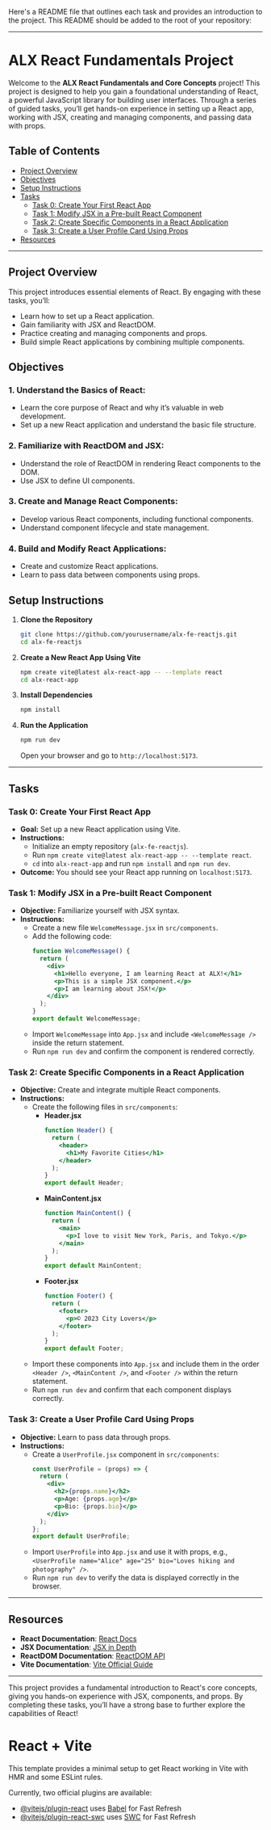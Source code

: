 Here's a README file that outlines each task and provides an introduction to the project. This README should be added to the root of your repository:

---

# ALX React Fundamentals Project

Welcome to the **ALX React Fundamentals and Core Concepts** project! This project is designed to help you gain a foundational understanding of React, a powerful JavaScript library for building user interfaces. Through a series of guided tasks, you’ll get hands-on experience in setting up a React app, working with JSX, creating and managing components, and passing data with props.

## Table of Contents
- [Project Overview](#project-overview)
- [Objectives](#objectives)
- [Setup Instructions](#setup-instructions)
- [Tasks](#tasks)
  - [Task 0: Create Your First React App](#task-0-create-your-first-react-app)
  - [Task 1: Modify JSX in a Pre-built React Component](#task-1-modify-jsx-in-a-pre-built-react-component)
  - [Task 2: Create Specific Components in a React Application](#task-2-create-specific-components-in-a-react-application)
  - [Task 3: Create a User Profile Card Using Props](#task-3-create-a-user-profile-card-using-props)
- [Resources](#resources)

---

## Project Overview

This project introduces essential elements of React. By engaging with these tasks, you’ll:
- Learn how to set up a React application.
- Gain familiarity with JSX and ReactDOM.
- Practice creating and managing components and props.
- Build simple React applications by combining multiple components.

## Objectives

### 1. Understand the Basics of React:
   - Learn the core purpose of React and why it’s valuable in web development.
   - Set up a new React application and understand the basic file structure.

### 2. Familiarize with ReactDOM and JSX:
   - Understand the role of ReactDOM in rendering React components to the DOM.
   - Use JSX to define UI components.

### 3. Create and Manage React Components:
   - Develop various React components, including functional components.
   - Understand component lifecycle and state management.

### 4. Build and Modify React Applications:
   - Create and customize React applications.
   - Learn to pass data between components using props.

## Setup Instructions

1. **Clone the Repository**
   ```bash
   git clone https://github.com/yourusername/alx-fe-reactjs.git
   cd alx-fe-reactjs
   ```

2. **Create a New React App Using Vite**
   ```bash
   npm create vite@latest alx-react-app -- --template react
   cd alx-react-app
   ```

3. **Install Dependencies**
   ```bash
   npm install
   ```

4. **Run the Application**
   ```bash
   npm run dev
   ```
   Open your browser and go to `http://localhost:5173`.

---

## Tasks

### Task 0: Create Your First React App
- **Goal:** Set up a new React application using Vite.
- **Instructions:**
  - Initialize an empty repository (`alx-fe-reactjs`).
  - Run `npm create vite@latest alx-react-app -- --template react`.
  - `cd` into `alx-react-app` and run `npm install` and `npm run dev`.
- **Outcome:** You should see your React app running on `localhost:5173`.

### Task 1: Modify JSX in a Pre-built React Component
- **Objective:** Familiarize yourself with JSX syntax.
- **Instructions:**
  - Create a new file `WelcomeMessage.jsx` in `src/components`.
  - Add the following code:
    ```jsx
    function WelcomeMessage() {
      return (
        <div>
          <h1>Hello everyone, I am learning React at ALX!</h1>
          <p>This is a simple JSX component.</p>
          <p>I am learning about JSX!</p>
        </div>
      );
    }
    export default WelcomeMessage;
    ```
  - Import `WelcomeMessage` into `App.jsx` and include `<WelcomeMessage />` inside the return statement.
  - Run `npm run dev` and confirm the component is rendered correctly.

### Task 2: Create Specific Components in a React Application
- **Objective:** Create and integrate multiple React components.
- **Instructions:**
  - Create the following files in `src/components`:
    - **Header.jsx**
      ```jsx
      function Header() {
        return (
          <header>
            <h1>My Favorite Cities</h1>
          </header>
        );
      }
      export default Header;
      ```
    - **MainContent.jsx**
      ```jsx
      function MainContent() {
        return (
          <main>
            <p>I love to visit New York, Paris, and Tokyo.</p>
          </main>
        );
      }
      export default MainContent;
      ```
    - **Footer.jsx**
      ```jsx
      function Footer() {
        return (
          <footer>
            <p>© 2023 City Lovers</p>
          </footer>
        );
      }
      export default Footer;
      ```
  - Import these components into `App.jsx` and include them in the order `<Header />`, `<MainContent />`, and `<Footer />` within the return statement.
  - Run `npm run dev` and confirm that each component displays correctly.

### Task 3: Create a User Profile Card Using Props
- **Objective:** Learn to pass data through props.
- **Instructions:**
  - Create a `UserProfile.jsx` component in `src/components`:
    ```jsx
    const UserProfile = (props) => {
      return (
        <div>
          <h2>{props.name}</h2>
          <p>Age: {props.age}</p>
          <p>Bio: {props.bio}</p>
        </div>
      );
    };
    export default UserProfile;
    ```
  - Import `UserProfile` into `App.jsx` and use it with props, e.g., `<UserProfile name="Alice" age="25" bio="Loves hiking and photography" />`.
  - Run `npm run dev` to verify the data is displayed correctly in the browser.

---

## Resources

- **React Documentation**: [React Docs](https://reactjs.org/docs/getting-started.html)
- **JSX Documentation**: [JSX in Depth](https://reactjs.org/docs/jsx-in-depth.html)
- **ReactDOM Documentation**: [ReactDOM API](https://reactjs.org/docs/react-dom.html)
- **Vite Documentation**: [Vite Official Guide](https://vitejs.dev/guide/)

---


This project provides a fundamental introduction to React's core concepts, giving you hands-on experience with JSX, components, and props. By completing these tasks, you’ll have a strong base to further explore the capabilities of React!

# React + Vite

This template provides a minimal setup to get React working in Vite with HMR and some ESLint rules.

Currently, two official plugins are available:

- [@vitejs/plugin-react](https://github.com/vitejs/vite-plugin-react/blob/main/packages/plugin-react/README.md) uses [Babel](https://babeljs.io/) for Fast Refresh
- [@vitejs/plugin-react-swc](https://github.com/vitejs/vite-plugin-react-swc) uses [SWC](https://swc.rs/) for Fast Refresh
